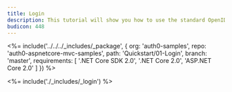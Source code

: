 ```yaml
---
title: Login
description: This tutorial will show you how to use the standard OpenID Connect middleware to add authentication to your web app.
budicon: 448
---
```


<%= include('../../../_includes/_package', {
  org: 'auth0-samples',
  repo: 'auth0-aspnetcore-mvc-samples',
  path: 'Quickstart/01-Login',
  branch: 'master',
  requirements: [
    '.NET Core SDK 2.0',
    '.NET Core 2.0',
    'ASP.NET Core 2.0'
  ]
}) %>

<%= include('./_includes/_login') %>

